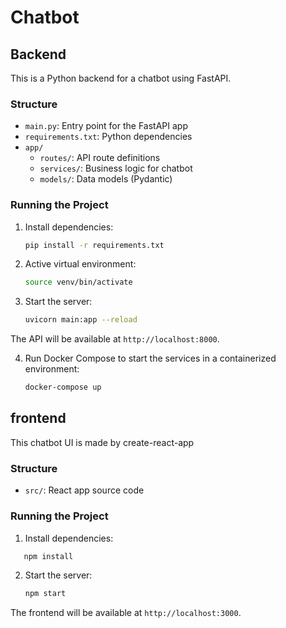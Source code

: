 # Chatbot 
## Backend
This is a Python backend for a chatbot using FastAPI.

### Structure
- `main.py`: Entry point for the FastAPI app
- `requirements.txt`: Python dependencies
- `app/`
  - `routes/`: API route definitions
  - `services/`: Business logic for chatbot
  - `models/`: Data models (Pydantic)

### Running the Project
1. Install dependencies:
   ```sh
   pip install -r requirements.txt
   ```
2. Active virtual environment:
   ```sh
   source venv/bin/activate 
   ```
3. Start the server:
   ```sh
   uvicorn main:app --reload
   ```

The API will be available at `http://localhost:8000`.

4. Run Docker Compose to start the services in a containerized environment:
   ```sh
   docker-compose up
   ```

## frontend

This chatbot UI is made by create-react-app

### Structure
   - `src/`: React app source code

### Running the Project
1. Install dependencies:
```sh
   npm install
```
2. Start the server:
   ```sh
   npm start
   ```

The frontend will be available at `http://localhost:3000`.